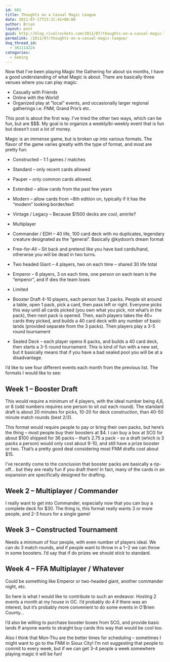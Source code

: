 ```yaml
---
id: 601
title: Thoughts on a Casual Magic League
date: 2011-07-17T23:31:41+00:00
author: Brian
layout: post
guid: http://blog.rivalrockets.com/2011/07/thoughts-on-a-casual-magic-league/
permalink: /2011/07/thoughts-on-a-casual-magic-league/
dsq_thread_id:
  - 361114224
categories:
  - Gaming
---
```

 

Now that I’ve been playing Magic the Gathering for about six months, I have a good understanding of what Magic is about.   There are basically three venues where you can play magic:

  * Casually with Friends
  * Online with the World!
  * Organized play at “local” events, and occasionally larger regional gatherings i.e. FNM, Grand Prix’s etc.

This post is about the first way.   I’ve tried the other two ways, which can be fun, but are $$$.    My goal is to organize a weekly/bi-weekly event that is fun but doesn’t cost a lot of money.   

Magic is an immense game, but is broken up into various formats.  The flavor of the game varies greatly with the type of format, and most are pretty fun:   

  * Constructed – 1:1 games / matches
  * Standard – only recent cards allowed
  * Pauper – only common cards allowed.   
  * Extended – allow cards from the past few years
  * Modern – allow cards from ~8th edition on, typically if it has the “modern” looking border/text
  * Vintage / Legacy – Because $1500 decks are cool, amirite?

  * Multiplayer 
  * Commander / EDH – 40 life, 100 card deck with no duplicates, legendary creature designated as the “general”.   Basically @kydoon’s dream format
  * Free-for-All – Sit back and pretend like you have bad cards/hand, otherwise you will be dead in two turns.
  * Two headed Giant – 4 players, two on each time – shared 30 life total
  * Emperor – 6 players, 3 on each time, one person on each team is the “emperor”, and if dies the team loses

  * Limited
  * Booster Draft 4-10 players, each person has 3 packs.  People sit around a table, open 1 pack, pick a card, then pass left or right.  Everyone picks this way until all cards picked (you own what you pick, not what’s in the pack), then next pack is opened.   Then, each players takes the 40+ cards they picked, and builds a 40 card deck with any number of basic lands (provided separate from the 3 packs).    Then players play a 3-5 round tournament
  * Sealed Deck – each player opens 6 packs, and builds a 40 card deck, then starts a 3-5 round tournament.    This is kind of fun with a new set, but it basically means that if you have a bad sealed pool you will be at a disadvantage.  

I’d like to see four different events each month from the previous list.   The formats I would like to see:

## Week 1 – Booster Draft

This would require a minimum of 4 players, with the ideal number being 4,6, or 8 (odd numbers requires one person to sit out each round).   The standard draft is about 20 minutes for picks, 10-20 for deck construction, than 40-50 minute match rounds (best 2/3).   

This format would require people to pay or bring their own packs, but here’s the thing – most people buy their boosters at $4.  I can buy a box at SCG for about $100 shipped for 36 packs – that’s 2.75 a pack – so a draft (which is 3 packs a person) would only cost about 9-10, and still have a prize booster or two.   That’s a pretty good deal considering most FNM drafts cost about $15.    

I’ve recently come to the conclusion that booster packs are basically a rip-off… but they are really fun if you draft them!   In fact, many of the cards in an expansion are specifically designed for drafting.    

## Week 2 – Multiplayer / Commander

I really want to get into Commander, especially now that you can buy a complete deck for $30.   The thing is, this format really wants 3 or more people, and 2-3 hours for a single game!   

## Week 3 – Constructed Tournament

Needs a minimum of four people, with even number of players ideal.   We can do 3 match rounds, and if people want to throw in a $1-$2 we can throw in some boosters.   I’d say that if do prizes we should stick to standard.    

## Week 4 – FFA Multiplayer / Whatever

Could be something like Emperor or two-headed giant, another commander night, etc.

 

So here is what I would like to contribute to such an endeavor.    Hosting 2 events a month at my house in OC.   I’d probably do 4 if there was an interest, but it’s probably more convenient to do some events in O’Brien County… 

I’d also be willing to purchase booster boxes from SCG, and provide basic lands   If anyone wants to straight buy cards this way that would be cool too. 

Also I think that Mon-Thu are the better times for scheduling – sometimes I might want to go to the FNM in Sioux City!      I’m not suggesting that people to commit to every week, but if we can get 3-4 people a week somewhere playing magic it will be fun!  